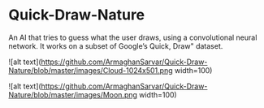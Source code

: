 # Quick-Draw-Nature

An AI that tries to guess what the user draws, using a convolutional neural network.
It works on a subset of Google’s Quick, Draw" dataset.

![alt text](https://github.com/ArmaghanSarvar/Quick-Draw-Nature/blob/master/images/Cloud-1024x501.png width=100)



![alt text](https://github.com/ArmaghanSarvar/Quick-Draw-Nature/blob/master/images/Moon.png width=100)

